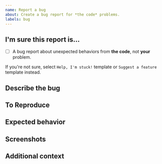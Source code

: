 ```yaml
---
name: Report a bug
about: Create a bug report for *the code* problems.
labels: bug
---
```



## I'm sure this report is...
- [ ] A bug report about unexpected behaviors from **the code**, not **your** problem.
<!--
- [ ] Not related to **your** problem, which should be posted as a question.
- [ ] Not related to **a feature suggestion**, which should be posted as an enhancement.
-->

If you're not sure, select `Help, I'm stuck!` template or `Suggest a feature` template instead.


## Describe the bug
<!-- A clear and concise description of what the bug is. -->


## To Reproduce
<!--
Steps to reproduce the behavior:
1. Go to '...'
2. Click on '....'
3. Scroll down to '....'
4. See error
-->


## Expected behavior
<!-- A clear and concise description of what you expected to happen. -->


## Screenshots
<!-- If applicable, add screenshots to help explain the bug. -->


## Additional context
<!-- Add any other context about the bug here. -->